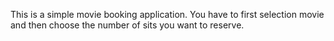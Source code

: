 This is a simple movie booking application.
You have to first selection movie and then choose the number of sits you want to reserve.
